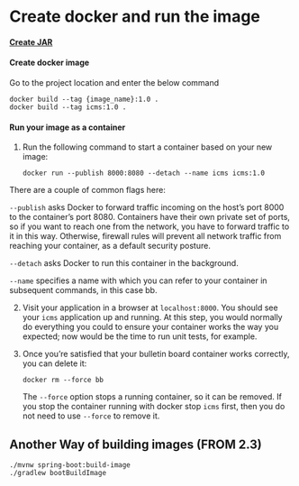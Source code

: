 # Create docker and run the image

#### [Create JAR](../spring-boot-jar/create_jar.md)

#### Create docker image

Go to the project location and enter the below command

	docker build --tag {image_name}:1.0 .
	docker build --tag icms:1.0 .

#### Run your image as a container

1. Run the following command to start a container based on your new image:

       docker run --publish 8000:8080 --detach --name icms icms:1.0

There are a couple of common flags here:

   `--publish` asks Docker to forward traffic incoming on the host’s port 8000 to the container’s port 8080. Containers have their own private set of ports, so if you want to reach one from the network, you have to forward traffic to it in this way. Otherwise, firewall rules will prevent all network traffic from reaching your container, as a default security posture.

   `--detach` asks Docker to run this container in the background.

   `--name` specifies a name with which you can refer to your container in subsequent commands, in this case bb.

2. Visit your application in a browser at `localhost:8000`. You should see your `icms` application up and running. At this step, you would normally do everything you could to ensure your container works the way you expected; now would be the time to run unit tests, for example.

3. Once you’re satisfied that your bulletin board container works correctly, you can delete it:

       docker rm --force bb

   The `--force` option stops a running container, so it can be removed. If you stop the container running with docker stop `icms` first, then you do not need to use `--force` to remove it.


## Another Way of building images (FROM 2.3)

	./mvnw spring-boot:build-image
	./gradlew bootBuildImage
